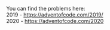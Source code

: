 You can find the problems here: <br>
2019 - https://adventofcode.com/2019/ <br>
2020 - https://adventofcode.com/2020